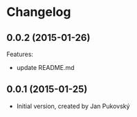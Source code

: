 # Changelog

## 0.0.2 (2015-01-26)

Features:

  - update README.md
  
## 0.0.1 (2015-01-25)

- Initial version, created by Jan Pukovský
